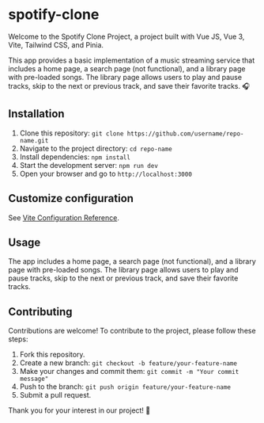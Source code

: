# spotify-clone

Welcome to the Spotify Clone Project, a project built with Vue JS, Vue 3, Vite, Tailwind CSS, and Pinia.

This app provides a basic implementation of a music streaming service that includes a home page, a search page (not functional), and a library page with pre-loaded songs. The library page allows users to play and pause tracks, skip to the next or previous track, and save their favorite tracks. 🎧

## Installation

1. Clone this repository: `git clone https://github.com/username/repo-name.git`
2. Navigate to the project directory: `cd repo-name`
3. Install dependencies: `npm install`
4. Start the development server: `npm run dev`
5. Open your browser and go to `http://localhost:3000`

## Customize configuration

See [Vite Configuration Reference](https://vitejs.dev/config/).

## Usage

The app includes a home page, a search page (not functional), and a library page with pre-loaded songs. The library page allows users to play and pause tracks, skip to the next or previous track, and save their favorite tracks.

## Contributing

Contributions are welcome! To contribute to the project, please follow these steps:

1. Fork this repository.
2. Create a new branch: `git checkout -b feature/your-feature-name`
3. Make your changes and commit them: `git commit -m "Your commit message"`
4. Push to the branch: `git push origin feature/your-feature-name`
5. Submit a pull request.

Thank you for your interest in our project! 🙏
